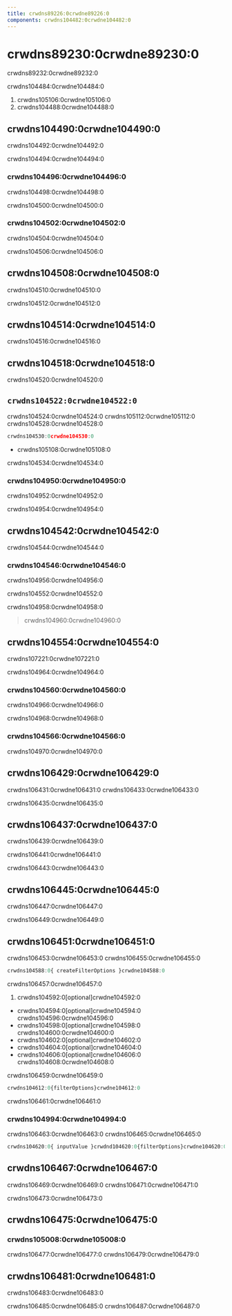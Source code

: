 ```yaml
---
title: crwdns89226:0crwdne89226:0
components: crwdns104482:0crwdne104482:0
---
```


# crwdns89230:0crwdne89230:0

<p class="description">crwdns89232:0crwdne89232:0</p>

crwdns104484:0crwdne104484:0

1. crwdns105106:0crwdne105106:0
2. crwdns104488:0crwdne104488:0

## crwdns104490:0crwdne104490:0

crwdns104492:0crwdne104492:0

crwdns104494:0crwdne104494:0

### crwdns104496:0crwdne104496:0

crwdns104498:0crwdne104498:0

crwdns104500:0crwdne104500:0

### crwdns104502:0crwdne104502:0

crwdns104504:0crwdne104504:0

crwdns104506:0crwdne104506:0

## crwdns104508:0crwdne104508:0

crwdns104510:0crwdne104510:0

crwdns104512:0crwdne104512:0

## crwdns104514:0crwdne104514:0

crwdns104516:0crwdne104516:0

## crwdns104518:0crwdne104518:0

crwdns104520:0crwdne104520:0

## `crwdns104522:0crwdne104522:0`

crwdns104524:0crwdne104524:0 crwdns105112:0crwdne105112:0 crwdns104528:0crwdne104528:0

```jsx
crwdns104530:0crwdne104530:0
```

- crwdns105108:0crwdne105108:0

crwdns104534:0crwdne104534:0

### crwdns104950:0crwdne104950:0

crwdns104952:0crwdne104952:0

crwdns104954:0crwdne104954:0

## crwdns104542:0crwdne104542:0

crwdns104544:0crwdne104544:0

### crwdns104546:0crwdne104546:0

crwdns104956:0crwdne104956:0

crwdns104552:0crwdne104552:0

crwdns104958:0crwdne104958:0

> crwdns104960:0crwdne104960:0

## crwdns104554:0crwdne104554:0

crwdns107221:0crwdne107221:0

crwdns104964:0crwdne104964:0

### crwdns104560:0crwdne104560:0

crwdns104966:0crwdne104966:0

crwdns104968:0crwdne104968:0

### crwdns104566:0crwdne104566:0

crwdns104970:0crwdne104970:0

## crwdns106429:0crwdne106429:0

crwdns106431:0crwdne106431:0 crwdns106433:0crwdne106433:0

crwdns106435:0crwdne106435:0

## crwdns106437:0crwdne106437:0

crwdns106439:0crwdne106439:0

crwdns106441:0crwdne106441:0

crwdns106443:0crwdne106443:0

## crwdns106445:0crwdne106445:0

crwdns106447:0crwdne106447:0

crwdns106449:0crwdne106449:0

## crwdns106451:0crwdne106451:0

crwdns106453:0crwdne106453:0 crwdns106455:0crwdne106455:0

```js
crwdns104588:0{ createFilterOptions }crwdne104588:0
```

crwdns106457:0crwdne106457:0

1. crwdns104592:0[optional]crwdne104592:0 
  - crwdns104594:0[optional]crwdne104594:0 crwdns104596:0crwdne104596:0
  - crwdns104598:0[optional]crwdne104598:0 crwdns104600:0crwdne104600:0
  - crwdns104602:0[optional]crwdne104602:0
  - crwdns104604:0[optional]crwdne104604:0
  - crwdns104606:0[optional]crwdne104606:0 crwdns104608:0crwdne104608:0

crwdns106459:0crwdne106459:0

```js
crwdns104612:0{filterOptions}crwdne104612:0
```

crwdns106461:0crwdne106461:0

### crwdns104994:0crwdne104994:0

crwdns106463:0crwdne106463:0 crwdns106465:0crwdne106465:0

```jsx
crwdns104620:0{ inputValue }crwdnd104620:0{filterOptions}crwdne104620:0
```

## crwdns106467:0crwdne106467:0

crwdns106469:0crwdne106469:0 crwdns106471:0crwdne106471:0

crwdns106473:0crwdne106473:0

## crwdns106475:0crwdne106475:0

### crwdns105008:0crwdne105008:0

crwdns106477:0crwdne106477:0 crwdns106479:0crwdne106479:0

## crwdns106481:0crwdne106481:0

crwdns106483:0crwdne106483:0

crwdns106485:0crwdne106485:0 crwdns106487:0crwdne106487:0